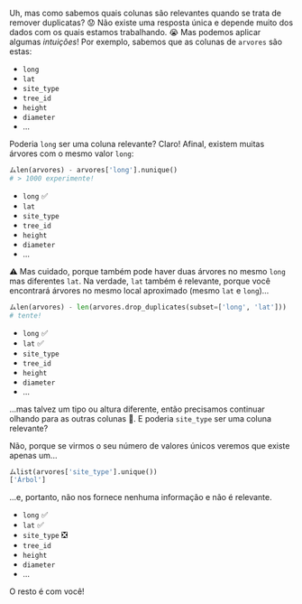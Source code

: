 Uh, mas como sabemos quais colunas são relevantes quando se trata de remover duplicatas? 😟 Não existe uma resposta única e depende muito dos dados com os quais estamos trabalhando. 😭 Mas podemos aplicar algumas _intuições_! Por exemplo, sabemos que as colunas de `arvores` são estas:

* `long`
* `lat`
* `site_type`
* `tree_id`
* `height`
* `diameter`
* ...

Poderia `long` ser uma coluna relevante? Claro! Afinal, existem muitas árvores com o mesmo valor `long`:

```python
ムlen(arvores) - arvores['long'].nunique()
# > 1000 experimente!
```

* `long` :white_check_mark:
* `lat`
* `site_type`
* `tree_id`
* `height`
* `diameter`
* ...


⚠️ Mas cuidado, porque também pode haver duas árvores no mesmo `long` mas diferentes `lat`. Na verdade, `lat` também é relevante, porque você encontrará árvores no mesmo local aproximado (mesmo `lat` e `long`)...

```python
ムlen(arvores) - len(arvores.drop_duplicates(subset=['long', 'lat']))
# tente!
```

* `long` :white_check_mark:
* `lat` :white_check_mark:
* `site_type`
* `tree_id`
* `height`
* `diameter`
* ...


...mas talvez um tipo ou altura diferente, então precisamos continuar olhando para as outras colunas 🤷. E poderia `site_type` ser uma coluna relevante?

Não, porque se virmos o seu número de valores únicos veremos que existe apenas um...

```python
ムlist(arvores['site_type'].unique())
['Árbol']
```

...e, portanto, não nos fornece nenhuma informação e não é relevante.

* `long` :white_check_mark:
* `lat` :white_check_mark:
* `site_type` :negative_squared_cross_mark:
* `tree_id`
* `height`
* `diameter`
* ...


O resto é com você!